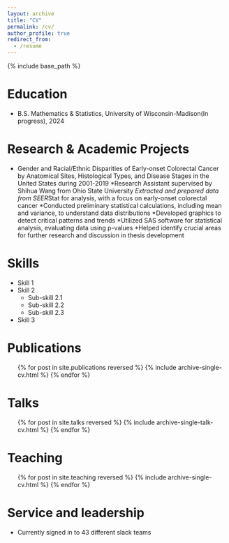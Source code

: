 ```yaml
---
layout: archive
title: "CV"
permalink: /cv/
author_profile: true
redirect_from:
  - /resume
---
```


{% include base_path %}

Education
======
* B.S. Mathematics & Statistics, University of Wisconsin-Madison(In progress), 2024

Research & Academic Projects
======
* Gender and Racial/Ethnic Disparities of Early-onset Colorectal Cancer by Anatomical Sites, Histological Types, and Disease Stages in the United States during 2001-2019
  *Research Assistant supervised by Shihua Wang from Ohio State University
  *Extracted and prepared data from SEER*Stat for analysis, with a focus on early-onset colorectal cancer
  *Conducted preliminary statistical calculations, including mean and variance, to understand data distributions
  *Developed graphics to detect critical patterns and trends
  *Utilized SAS software for statistical analysis, evaluating data using p-values
  *Helped identify crucial areas for further research and discussion in thesis development

  
Skills
======
* Skill 1
* Skill 2
  * Sub-skill 2.1
  * Sub-skill 2.2
  * Sub-skill 2.3
* Skill 3

Publications
======
  <ul>{% for post in site.publications reversed %}
    {% include archive-single-cv.html %}
  {% endfor %}</ul>
  
Talks
======
  <ul>{% for post in site.talks reversed %}
    {% include archive-single-talk-cv.html  %}
  {% endfor %}</ul>
  
Teaching
======
  <ul>{% for post in site.teaching reversed %}
    {% include archive-single-cv.html %}
  {% endfor %}</ul>
  
Service and leadership
======
* Currently signed in to 43 different slack teams
